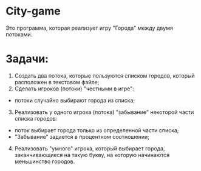 # City-game 
Это программа, которая реализует игру "Города" между двумя потоками.
# Задачи:
1) Создать два потока, которые пользуются списком городов, который расположен в текстовом файле;
2) Сделать игроков (потоки) "честными в игре":
- потоки случайно выбирают города из списка;
3) Реализовать у одного игрока (потока) "забывание" некоторой части списка городов:
- поток выбирает города только из определенной части списка;
- "Забывание" задается в процентном соотношении;
4) Реализовать "умного" игрока, который выбирает города, заканчивающиеся на такую букву, на которую начинаются меньшинство городов.
